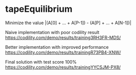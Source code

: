 # tapeEquilibrium
Minimize the value |(A[0] + ... + A[P-1]) - (A[P] + ... + A[N-1])|


Naive implementation with poor codility result
https://codility.com/demo/results/training3RH3FR-MDS/

Better implementation with improved performance
https://codility.com/demo/results/trainingR73PB4-XNW/

Final solution with test score 100%
https://codility.com/demo/results/trainingYYCSJM-PX8/

